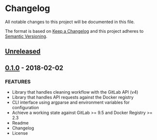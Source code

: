 # Changelog

All notable changes to this project will be documented in this file.

The format is based on [Keep a Changelog](http://keepachangelog.com/en/1.0.0/)
and this project adheres to [Semantic Versioning](http://semver.org/spec/v2.0.0.html).

## [Unreleased]

## [0.1.0] - 2018-02-02
### FEATURES
- Library that handles cleaning workflow with the GitLab API (v4)
- Library that handles API requests against the Docker registry
- CLI interface using argparse and environment variables for configuration
- Achieve a working state against GitLab >= 9.5 and Docker Registry >= 2.3
- Readme
- Changelog
- License

[Unreleased]: https://github.com/mvisonneau/docker-registry-gitlab-cleanup/compare/0.1.0...HEAD
[0.1.0]: https://github.com/mvisonneau/docker-registry-gitlab-cleanup/tree/0.1.0

